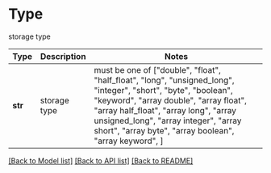 # Type

storage type

Type | Description | Notes
------------- | ------------- | -------------
**str** | storage type |  must be one of ["double", "float", "half_float", "long", "unsigned_long", "integer", "short", "byte", "boolean", "keyword", "array double", "array float", "array half_float", "array long", "array unsigned_long", "array integer", "array short", "array byte", "array boolean", "array keyword", ]

[[Back to Model list]](../README.md#documentation-for-models) [[Back to API list]](../README.md#documentation-for-api-endpoints) [[Back to README]](../README.md)

